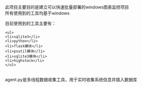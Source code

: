 此项目主要目的是建立可以快速批量部署的windows图表监控项目<br>
所有使用到的工具均基于windows<br>

目前使用到的工具主要有：<br>
```shell
<ul>
<li>sqlite3</li>
<li>python</li>
<li>flask模块</li>
<li>psutil模块</li>
<li>sqlite3模块</li>
<li>highstock</li>
</ul>
```
<br>
agent.py是多线程数据收集工具，用于实时收集系统信息并插入数据库<br>
